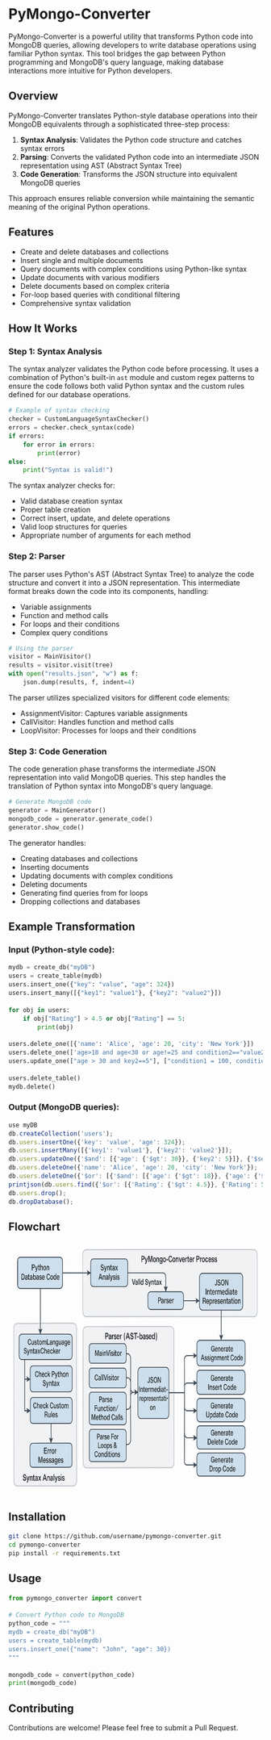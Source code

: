 # PyMongo-Converter

PyMongo-Converter is a powerful utility that transforms Python code into MongoDB queries, allowing developers to write database operations using familiar Python syntax. This tool bridges the gap between Python programming and MongoDB's query language, making database interactions more intuitive for Python developers.

## Overview

PyMongo-Converter translates Python-style database operations into their MongoDB equivalents through a sophisticated three-step process:

1. **Syntax Analysis**: Validates the Python code structure and catches syntax errors
2. **Parsing**: Converts the validated Python code into an intermediate JSON representation using AST (Abstract Syntax Tree)
3. **Code Generation**: Transforms the JSON structure into equivalent MongoDB queries

This approach ensures reliable conversion while maintaining the semantic meaning of the original Python operations.

## Features

- Create and delete databases and collections
- Insert single and multiple documents
- Query documents with complex conditions using Python-like syntax
- Update documents with various modifiers
- Delete documents based on complex criteria
- For-loop based queries with conditional filtering
- Comprehensive syntax validation

## How It Works

### Step 1: Syntax Analysis

The syntax analyzer validates the Python code before processing. It uses a combination of Python's built-in `ast` module and custom regex patterns to ensure the code follows both valid Python syntax and the custom rules defined for our database operations.

```python
# Example of syntax checking
checker = CustomLanguageSyntaxChecker()
errors = checker.check_syntax(code)
if errors:
    for error in errors:
        print(error)
else:
    print("Syntax is valid!")
```

The syntax analyzer checks for:
- Valid database creation syntax
- Proper table creation
- Correct insert, update, and delete operations
- Valid loop structures for queries
- Appropriate number of arguments for each method

### Step 2: Parser

The parser uses Python's AST (Abstract Syntax Tree) to analyze the code structure and convert it into a JSON representation. This intermediate format breaks down the code into its components, handling:

- Variable assignments
- Function and method calls
- For loops and their conditions
- Complex query conditions

```python
# Using the parser
visitor = MainVisitor()
results = visitor.visit(tree)
with open("results.json", "w") as f:
    json.dump(results, f, indent=4)
```

The parser utilizes specialized visitors for different code elements:
- AssignmentVisitor: Captures variable assignments
- CallVisitor: Handles function and method calls
- LoopVisitor: Processes for loops and their conditions

### Step 3: Code Generation

The code generation phase transforms the intermediate JSON representation into valid MongoDB queries. This step handles the translation of Python syntax into MongoDB's query language.

```python
# Generate MongoDB code
generator = MainGenerator()
mongodb_code = generator.generate_code()
generator.show_code()
```

The generator handles:
- Creating databases and collections
- Inserting documents
- Updating documents with complex conditions
- Deleting documents
- Generating find queries from for loops
- Dropping collections and databases

## Example Transformation

### Input (Python-style code):

```python
mydb = create_db("myDB")
users = create_table(mydb)
users.insert_one({"key": "value", "age": 324})
users.insert_many([{"key1": "value1"}, {"key2": "value2"}])

for obj in users:
    if obj["Rating"] > 4.5 or obj["Rating"] == 5:
        print(obj)

users.delete_one([{'name': 'Alice', 'age': 20, 'city': 'New York'}])
users.delete_one(['age>18 and age<30 or age!=25 and condition2=="value2"'])
users.update_one(["age > 30 and key2==5"], ["condition1 = 100, condition2='value2'"])

users.delete_table()
mydb.delete()
```

### Output (MongoDB queries):

```javascript
use myDB
db.createCollection('users');
db.users.insertOne({'key': 'value', 'age': 324});
db.users.insertMany([{'key1': 'value1'}, {'key2': 'value2'}]);
db.users.updateOne({'$and': [{'age': {'$gt': 30}}, {'key2': 5}]}, {'$set': {'condition1': 100, 'condition2': 'value2'}});
db.users.deleteOne({'name': 'Alice', 'age': 20, 'city': 'New York'});
db.users.deleteOne({'$or': [{'$and': [{'age': {'$gt': 18}}, {'age': {'$lt': 30}}]}, {'$and': [{'age': {'$ne': 25}}, {'condition2': 'value2'}]}]});
printjson(db.users.find({'$or': [{'Rating': {'$gt': 4.5}}, {'Rating': 5}]}).toArray());
db.users.drop();
db.dropDatabase();
```


## Flowchart
<img src="resources/flowchart.png" alt="PyMongo Converter Flowchart" width="900" height="500">



## Installation

```bash
git clone https://github.com/username/pymongo-converter.git
cd pymongo-converter
pip install -r requirements.txt
```

## Usage

```python
from pymongo_converter import convert

# Convert Python code to MongoDB
python_code = """
mydb = create_db("myDB")
users = create_table(mydb)
users.insert_one({"name": "John", "age": 30})
"""

mongodb_code = convert(python_code)
print(mongodb_code)
```

## Contributing

Contributions are welcome! Please feel free to submit a Pull Request.

